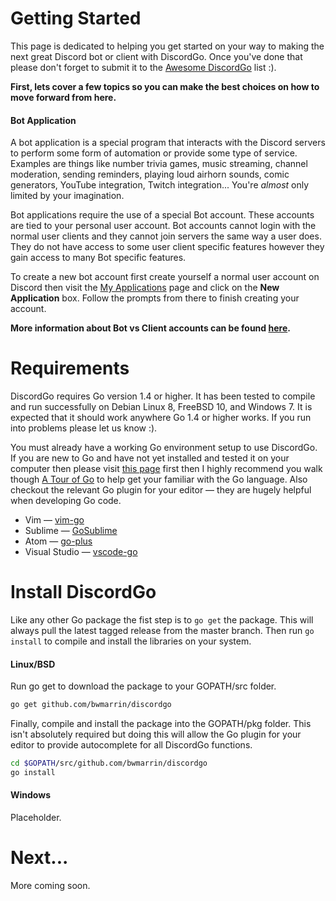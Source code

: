 # Getting Started

This page is dedicated to helping you get started on your way to making the
next great Discord bot or client with DiscordGo. Once you've done that please
don't forget to submit it to the
[Awesome DiscordGo](https://github.com/bwmarrin/discordgo/wiki/Awesome-DiscordGo) list :).

**First, lets cover a few topics so you can make the best choices on how to
move forward from here.**

#### Bot Application

A bot application is a special program that interacts with the Discord servers
to perform some form of automation or provide some type of service. Examples
are things like number trivia games, music streaming, channel moderation,
sending reminders, playing loud airhorn sounds, comic generators, YouTube
integration, Twitch integration... You're _almost_ only limited by your imagination.

Bot applications require the use of a special Bot account. These accounts are
tied to your personal user account. Bot accounts cannot login with the normal
user clients and they cannot join servers the same way a user does. They do not
have access to some user client specific features however they gain access to
many Bot specific features.

To create a new bot account first create yourself a normal user account on
Discord then visit the [My Applications](https://discord.com/developers/applications/me)
page and click on the **New Application** box. Follow the prompts from there
to finish creating your account.

**More information about Bot vs Client accounts can be found [here](https://discord.com/developers/docs/topics/oauth2#bot-vs-user-accounts).**

# Requirements

DiscordGo requires Go version 1.4 or higher. It has been tested to compile and
run successfully on Debian Linux 8, FreeBSD 10, and Windows 7. It is expected
that it should work anywhere Go 1.4 or higher works. If you run into problems
please let us know :).

You must already have a working Go environment setup to use DiscordGo. If you
are new to Go and have not yet installed and tested it on your computer then
please visit [this page](https://golang.org/doc/install) first then I highly
recommend you walk though [A Tour of Go](https://tour.golang.org/welcome/1) to
help get your familiar with the Go language. Also checkout the relevant Go plugin
for your editor &mdash; they are hugely helpful when developing Go code.

- Vim &mdash; [vim-go](https://github.com/fatih/vim-go)
- Sublime &mdash; [GoSublime](https://github.com/DisposaBoy/GoSublime)
- Atom &mdash; [go-plus](https://atom.io/packages/go-plus)
- Visual Studio &mdash; [vscode-go](https://github.com/Microsoft/vscode-go)

# Install DiscordGo

Like any other Go package the fist step is to `go get` the package. This will
always pull the latest tagged release from the master branch. Then run
`go install` to compile and install the libraries on your system.

#### Linux/BSD

Run go get to download the package to your GOPATH/src folder.

```sh
go get github.com/bwmarrin/discordgo
```

Finally, compile and install the package into the GOPATH/pkg folder. This isn't
absolutely required but doing this will allow the Go plugin for your editor to
provide autocomplete for all DiscordGo functions.

```sh
cd $GOPATH/src/github.com/bwmarrin/discordgo
go install
```

#### Windows

Placeholder.

# Next...

More coming soon.

